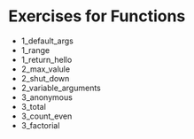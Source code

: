 # Exercises for Functions

* 1_default_args
* 1_range
* 1_return_hello
* 2_max_valule
* 2_shut_down
* 2_variable_arguments
* 3_anonymous
* 3_total
* 3_count_even
* 3_factorial
